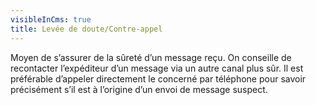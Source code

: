 ```yaml
---
visibleInCms: true
title: Levée de doute/Contre-appel
---
```

<!--StartFragment-->

Moyen de s’assurer de la sûreté d’un message reçu. On conseille de recontacter l’expéditeur d’un message via un autre canal plus sûr. Il est préférable d’appeler directement le concerné par téléphone pour savoir précisément s’il est à l’origine d’un envoi de message suspect.

<!--EndFragment-->